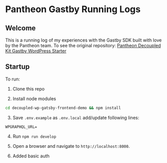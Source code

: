 # Pantheon Gastby Running Logs

## Welcome

This is a running log of my experiences with the Gastby SDK built with love by the Pantheon team. To see the original repository: [Pantheon Decoupled Kit Gastby WordPress Starter](https://github.com/pantheon-systems/gatsby-wordpress-starter)

## Startup

To run:

1. Clone this repo

2. Install node modules

```bash
cd decoupled-wp-gatsby-frontend-demo && npm install
```

3. Save `.env.example` as `.env.local` add/update following lines:

```
WPGRAPHQL_URL=
```

4. Run `npm run develop`

5. Open a browser and navigate to `http://localhost:8000`.

6. Added basic auth
